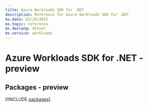 ```yaml
---
title: Azure Workloads SDK for .NET
description: Reference for Azure Workloads SDK for .NET
ms.date: 02/20/2025
ms.topic: reference
ms.devlang: dotnet
ms.service: workloads
---
```

# Azure Workloads SDK for .NET - preview
## Packages - preview
[!INCLUDE [packages](workloads-index.md)]